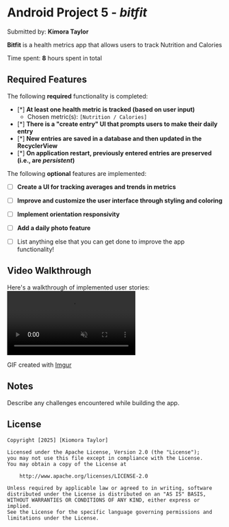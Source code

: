 # Android Project 5 - *bitfit*

Submitted by: **Kimora Taylor**

**Bitfit** is a health metrics app that allows users to track Nutrition and Calories

Time spent: **8** hours spent in total

## Required Features

The following **required** functionality is completed:

- [*] **At least one health metric is tracked (based on user input)**
  - Chosen metric(s): `[Nutrition / Calories]`
- [*] **There is a "create entry" UI that prompts users to make their daily entry**
- [*] **New entries are saved in a database and then updated in the RecyclerView**
- [*] **On application restart, previously entered entries are preserved (i.e., are *persistent*)**
 
The following **optional** features are implemented:

- [ ] **Create a UI for tracking averages and trends in metrics**
- [ ] **Improve and customize the user interface through styling and coloring**
- [ ] **Implement orientation responsivity**
- [ ] **Add a daily photo feature**


- [ ] List anything else that you can get done to improve the app functionality!

## Video Walkthrough

Here's a walkthrough of implemented user stories:
<video src="https://i.imgur.com/OMZXGu9.mp4" width="300" autoplay loop muted></video>

<!-- Replace this with whatever GIF tool you used! -->
GIF created with [Imgur](https://imgur.com)
<!-- Recommended tools:
[Kap](https://getkap.co/) for macOS
[ScreenToGif](https://www.screentogif.com/) for Windows
[peek](https://github.com/phw/peek) for Linux. -->

## Notes

Describe any challenges encountered while building the app.

## License

    Copyright [2025] [Kiomora Taylor]

    Licensed under the Apache License, Version 2.0 (the "License");
    you may not use this file except in compliance with the License.
    You may obtain a copy of the License at

        http://www.apache.org/licenses/LICENSE-2.0

    Unless required by applicable law or agreed to in writing, software
    distributed under the License is distributed on an "AS IS" BASIS,
    WITHOUT WARRANTIES OR CONDITIONS OF ANY KIND, either express or implied.
    See the License for the specific language governing permissions and
    limitations under the License.
